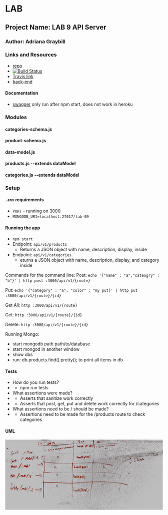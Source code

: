 # LAB

## Project Name: LAB 9 API Server

### Author: Adriana Graybill

### Links and Resources
* [repo](https://github.com/adriana-401-advanced-javascript/lab-09/pull/3)
* [![Build Status](https://travis-ci.com/adriana-401-advanced-javascript/lab-09.svg?branch=master)](https://travis-ci.com/adriana-401-advanced-javascript/lab-09)
* [Travis link](https://travis-ci.com/adriana-401-advanced-javascript/lab-09)
* [back-end](https://lab-09-401.herokuapp.com/)

#### Documentation
* [swagger](https://localhost:/3333/api-docs) only run after npm start, does not work in heroku

### Modules
#### categories-schema.js
#### product-schema.js
#### data-model.js
#### products.js --extends dataModel
#### categories.js --extends dataModel

### Setup
#### `.env` requirements
* `PORT` - running on 3000
* `MONGODB_URI=localhost:27017/lab-09`

#### Running the app
* `npm start`
* Endpoint:  `api/v1/products` 
  * Returns a JSON object with name, description, display, inside
* Endpoint: `api/v1/categories`
  * eturns a JSON object with name, description, display, and category inside

Commands for the command line: 
Post: `echo '{"name" : "a","cateogry" : "b"}' | http post :3000/api/v1/{route}`

Put: `echo '{"category" : "a", "color" : "my put}' | http put :3000/api/v1/{route}/{id}`

Get All: `http :3000/api/v1/{route}`

Get: `http :3000/api/v1/{route}/{id}`

Delete: `http :3000/api/v1/{route}/{id}`

Running Mongo:
* start mongodb path path/to/database
* start mongod in another window
* show dbs
* run: db.products.find().pretty(); to print all items in db

#### Tests
* How do you run tests? 
* * npm run tests
* What assertions were made?
* * Asserts that sanitize work correctly
* * Asserts that post, get, put and delete work correctly for /categories
* What assertions need to be / should be made?
* * Assertions need to be made for the /products route to check categories 

#### UML
![Whiteboard](./assets/lab-09.jpg)
